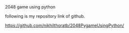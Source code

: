 2048 game using python

following is my repository link of github.

https://github.com/nikhilthoratb/2048PygameUsingPython/
